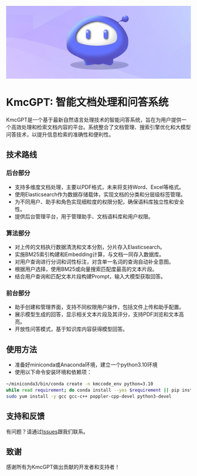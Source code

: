 ![KmcGPT Logo](微信截图_20231121132129.png)
# KmcGPT: 智能文档处理和问答系统

KmcGPT是一个基于最新自然语言处理技术的智能问答系统，旨在为用户提供一个高效处理和检索文档内容的平台。系统整合了文档管理、搜索引擎优化和大模型问答技术，以提升信息检索的准确性和便利性。

## 技术路线

### 后台部分
- 支持多维度文档处理，主要以PDF格式，未来将支持Word、Excel等格式。
- 使用Elasticsearch作为数据存储载体，实现文档的分类和分层级标签管理。
- 为不同用户、助手和角色实现细粒度的权限分配，确保语料库独立性和安全性。
- 提供后台管理平台，用于管理助手、文档语料库和用户权限。

### 算法部分
- 对上传的文档执行数据清洗和文本分割，分片存入Elasticsearch。
- 实施BM25索引构建和Embedding计算，与文档一同存入数据库。
- 对用户查询进行分词和词性标注，对含单一名词的查询自动补全意图。
- 根据用户选择，使用BM25或向量搜索匹配度最高的文本片段。
- 结合用户查询和匹配文本片段构建Prompt，输入大模型获取回答。

### 前台部分
- 助手创建和管理界面，支持不同权限用户操作，包括文件上传和助手配置。
- 展示模型生成的回答，显示相关文本片段及其评分，支持PDF浏览和文本高亮。
- 开放性问答模式，基于知识库内容获得模型回答。

## 使用方法

- 准备好miniconda或Anaconda环境，建立一个python3.10环境
- 使用以下命令安装环境和依赖项：

```bash
~/miniconda3/bin/conda create -n kmccode_env python=3.10
while read requirement; do conda install --yes $requirement || pip install $requirement; done < requirements.txt
sudo yum install -y gcc gcc-c++ poppler-cpp-devel python3-devel

```
## 支持和反馈

有问题？请通过[Issues](https://github.com/StickPromise/KmcGPT/issues)跟我们联系。

## 致谢

感谢所有为KmcGPT做出贡献的开发者和支持者！
